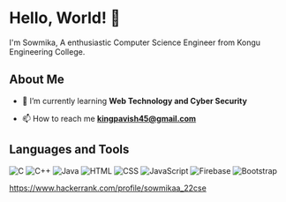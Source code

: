 

<!--
**sowpavi/sowpavi** is a ✨ _special_ ✨ repository because its `README.md` (this file) appears on your GitHub profile.

Here are some ideas to get you started:

- 🔭 I’m currently working on ...
- 🌱 I’m currently learning ...
- 👯 I’m looking to collaborate on ...
- 🤔 I’m looking for help with ...
- 💬 Ask me about ...
- 📫 How to reach me: ...
- 😄 Pronouns: ...
- ⚡ Fun fact: ...
-->
# Hello, World! 👋

I'm Sowmika, A enthusiastic Computer Science Engineer from Kongu Engineering College.

## About Me
- 🌱 I’m currently learning **Web Technology and Cyber Security**

- 📫 How to reach me **kingpavish45@gmail.com**

## Languages and Tools
![C](https://img.shields.io/badge/-C-00599C?style=flat-square&logo=c&logoColor=white)
![C++](https://img.shields.io/badge/-C++-00599C?style=flat-square&logo=c%2B%2B&logoColor=white)
![Java](https://img.shields.io/badge/-Java-007396?style=flat-square&logo=java&logoColor=white)
![HTML](https://img.shields.io/badge/-HTML-E34F26?style=flat-square&logo=html5&logoColor=white)
![CSS](https://img.shields.io/badge/-CSS-1572B6?style=flat-square&logo=css3&logoColor=white)
![JavaScript](https://img.shields.io/badge/-JavaScript-F7DF1E?style=flat-square&logo=javascript&logoColor=black)
![Firebase](https://img.shields.io/badge/-Firebase-FFCA28?style=flat-square&logo=firebase&logoColor=black)
![Bootstrap](https://img.shields.io/badge/-Bootstrap-FFCA28?style=flat-square&logo=bootstrap&logoColor=black)

https://www.hackerrank.com/profile/sowmikaa_22cse

